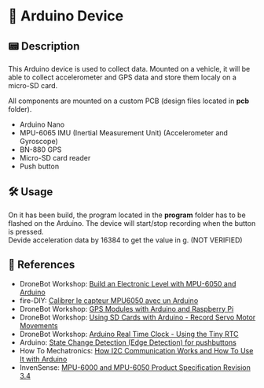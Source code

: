 # 🤖 Arduino Device

## 📟 Description
This Arduino device is used to collect data. Mounted on a vehicle, it will be able to collect accelerometer and GPS data and store them localy on a micro-SD card.

All components are mounted on a custom PCB (design files located in **pcb** folder).
- Arduino Nano
- MPU-6065 IMU (Inertial Measurement Unit) (Accelerometer and Gyroscope)
- BN-880 GPS
- Micro-SD card reader
- Push button

## 🛠 Usage
On it has been build, the program located in the **program** folder has to be flashed on the Arduino. The device will start/stop recording when the button is pressed.  
Devide acceleration data by 16384 to get the value in g. (NOT VERIFIED)

## 📎 References
- DroneBot Workshop: [Build an Electronic Level with MPU-6050 and Arduino](https://www.youtube.com/watch?v=XCyRXMvVSCw&ab_channel=DroneBotWorkshop)
- fire-DIY: [Calibrer le capteur MPU6050 avec un Arduino](https://www.firediy.fr/article/calibrer-le-capteur-mpu6050-avec-un-arduino-drone-ch-5)
- DroneBot Workshop: [GPS Modules with Arduino and Raspberry Pi](https://www.youtube.com/watch?v=kwk3qzaIcCU&ab_channel=DroneBotWorkshop)
- DroneBot Workshop: [Using SD Cards with Arduino - Record Servo Motor Movements](https://www.youtube.com/watch?v=PQhQfww-qGQ&ab_channel=DroneBotWorkshop)
- DroneBot Workshop: [Arduino Real Time Clock - Using the Tiny RTC](https://www.youtube.com/watch?v=lyvoOEO-Ncg&ab_channel=DroneBotWorkshop)
- Arduino: [State Change Detection (Edge Detection) for pushbuttons](https://docs.arduino.cc/built-in-examples/digital/StateChangeDetection)
- How To Mechatronics: [How I2C Communication Works and How To Use It with Arduino](https://www.youtube.com/watch?v=6IAkYpmA1DQ&ab_channel=HowToMechatronics)
- InvenSense: [MPU-6000 and MPU-6050 Product Specification Revision 3.4](https://invensense.tdk.com/wp-content/uploads/2015/02/MPU-6000-Datasheet1.pdf)